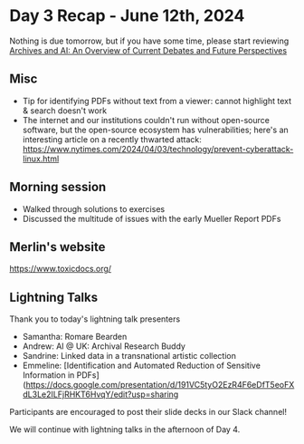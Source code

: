 # Day 3 Recap - June 12th, 2024
Nothing is due tomorrow, but if you have some time, please start reviewing 
[Archives and AI: An Overview of Current Debates and Future Perspectives](https://dl.acm.org/doi/full/10.1145/3479010)

## Misc
* Tip for identifying PDFs without text from a viewer: cannot highlight text & search doesn't work
* The internet and our institutions couldn't run without open-source software, but the open-source ecosystem has vulnerabilities; here's an interesting article on a recently thwarted attack: https://www.nytimes.com/2024/04/03/technology/prevent-cyberattack-linux.html

## Morning session
* Walked through solutions to exercises
* Discussed the multitude of issues with the early Mueller Report PDFs

## Merlin's website
https://www.toxicdocs.org/

## Lightning Talks
Thank you to today's lightning talk presenters
* Samantha: Romare Bearden
* Andrew: AI @ UK: Archival Research Buddy
* Sandrine: Linked data in a transnational artistic collection
* Emmeline: [Identification and Automated Reduction of Sensitive Information in PDFs](https://docs.google.com/presentation/d/191VC5tyO2EzR4F6eDfT5eoFXdL3Le2ILFjRHKT6HvqY/edit?usp=sharing

Participants are encouraged to post their slide decks in our Slack channel!

We will continue with lightning talks in the afternoon of Day 4.